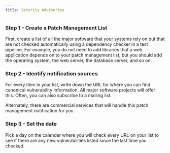 ```yaml
---
title: Security Advisories
---
```


### Step 1 - Create a Patch Management List

First, create a list of all the major software that your systems rely on but that are not checked automatically using a dependency checker in a test pipeline. For example, you do not need to add libraries that a web application depends on to your patch management list, but you should add the operating system, the web server, the database server, and so on.

### Step 2 - Identify notification sources

For every item in your list, write down the URL for where you can find canonical vulnerability information. All major software projects will offer this. Often, you can also subscribe to a mailing list.

Alternately, there are commercial services that will handle this patch management notification for you.

### Step 3 - Set the date

Pick a day on the calender where you will check every URL on your list to see if there are any new vulnerabilities listed since the last time you checked.
